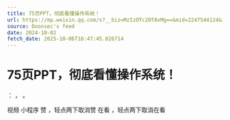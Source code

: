 ```yaml
---
title: 75页PPT，彻底看懂操作系统！
url: https://mp.weixin.qq.com/s?__biz=MzIzOTc2OTAxMg==&mid=2247544124&idx=2&sn=45cfa649c28843f7c478ea05f2508660
source: Doonsec's feed
date: 2024-10-02
fetch_date: 2025-10-06T18:47:45.026714
---
```


# 75页PPT，彻底看懂操作系统！

：
，
。

视频
小程序
赞
，轻点两下取消赞
在看
，轻点两下取消在看